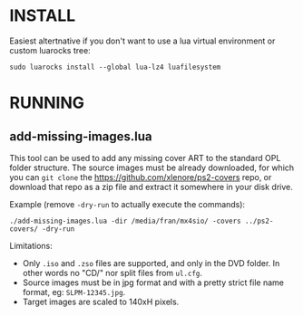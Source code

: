 # INSTALL

Easiest altertnative if you don't want to use a lua virtual environment or custom luarocks tree:
```
sudo luarocks install --global lua-lz4 luafilesystem
```

# RUNNING

## add-missing-images.lua
This tool can be used to add any missing cover ART to the standard OPL folder structure.
The source images must be already downloaded, for which you can `git clone` the https://github.com/xlenore/ps2-covers repo,
or download that repo as a zip file and extract it somewhere in your disk drive.

Example (remove `-dry-run` to actually execute the commands):
```
./add-missing-images.lua -dir /media/fran/mx4sio/ -covers ../ps2-covers/ -dry-run
```

Limitations:
* Only `.iso` and `.zso` files are supported, and only in the DVD folder.  In other words no "CD/" nor split files from `ul.cfg`.
* Source images must be in jpg format and with a pretty strict file name format, eg: `SLPM-12345.jpg`.
* Target images are scaled to 140xH pixels.
